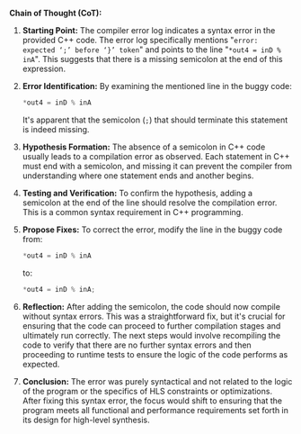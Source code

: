 **Chain of Thought (CoT):**

1. **Starting Point:**
   The compiler error log indicates a syntax error in the provided C++ code. The error log specifically mentions "`error: expected ‘;’ before ‘}’ token`" and points to the line "`*out4 = inD % inA`". This suggests that there is a missing semicolon at the end of this expression.

2. **Error Identification:**
   By examining the mentioned line in the buggy code:
   ```cpp
   *out4 = inD % inA
   ```
   It's apparent that the semicolon (`;`) that should terminate this statement is indeed missing.

3. **Hypothesis Formation:**
   The absence of a semicolon in C++ code usually leads to a compilation error as observed. Each statement in C++ must end with a semicolon, and missing it can prevent the compiler from understanding where one statement ends and another begins.

4. **Testing and Verification:**
   To confirm the hypothesis, adding a semicolon at the end of the line should resolve the compilation error. This is a common syntax requirement in C++ programming.

5. **Propose Fixes:**
   To correct the error, modify the line in the buggy code from:
   ```cpp
   *out4 = inD % inA
   ```
   to:
   ```cpp
   *out4 = inD % inA;
   ```

6. **Reflection:**
   After adding the semicolon, the code should now compile without syntax errors. This was a straightforward fix, but it's crucial for ensuring that the code can proceed to further compilation stages and ultimately run correctly. The next steps would involve recompiling the code to verify that there are no further syntax errors and then proceeding to runtime tests to ensure the logic of the code performs as expected.

7. **Conclusion:**
   The error was purely syntactical and not related to the logic of the program or the specifics of HLS constraints or optimizations. After fixing this syntax error, the focus would shift to ensuring that the program meets all functional and performance requirements set forth in its design for high-level synthesis.
